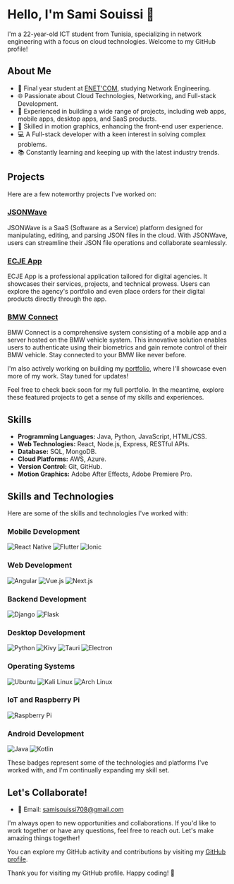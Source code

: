 # Hello, I'm Sami Souissi 👋

I'm a 22-year-old ICT student from Tunisia, specializing in network engineering with a focus on cloud technologies. Welcome to my GitHub profile!

## About Me

- 🔬 Final year student at [ENET'COM](your-university-website), studying Network Engineering.
- 🌐 Passionate about Cloud Technologies, Networking, and Full-stack Development.
- 💼 Experienced in building a wide range of projects, including web apps, mobile apps, desktop apps, and SaaS products.
- 🎨 Skilled in motion graphics, enhancing the front-end user experience.
- 💻 A Full-stack developer with a keen interest in solving complex problems.
- 📚 Constantly learning and keeping up with the latest industry trends.

## Projects

Here are a few noteworthy projects I've worked on:

### [JSONWave](https://github.com/Sami-Souissi/JSONWAVE_SAAS)

JSONWave is a SaaS (Software as a Service) platform designed for manipulating, editing, and parsing JSON files in the cloud. With JSONWave, users can streamline their JSON file operations and collaborate seamlessly.

### [ECJE App](https://github.com/Sami-Souissi/ECJE_Plus_APP)

ECJE App is a professional application tailored for digital agencies. It showcases their services, projects, and technical prowess. Users can explore the agency's portfolio and even place orders for their digital products directly through the app.

### [BMW Connect](link-to-bmw-connect)

BMW Connect is a comprehensive system consisting of a mobile app and a server hosted on the BMW vehicle system. This innovative solution enables users to authenticate using their biometrics and gain remote control of their BMW vehicle. Stay connected to your BMW like never before.

I'm also actively working on building my [portfolio](link-to-portfolio), where I'll showcase even more of my work. Stay tuned for updates!

Feel free to check back soon for my full portfolio. In the meantime, explore these featured projects to get a sense of my skills and experiences.



## Skills

- **Programming Languages:** Java, Python, JavaScript, HTML/CSS.
- **Web Technologies:** React, Node.js, Express, RESTful APIs.
- **Database:** SQL, MongoDB.
- **Cloud Platforms:** AWS, Azure.
- **Version Control:** Git, GitHub.
- **Motion Graphics:** Adobe After Effects, Adobe Premiere Pro.

## Skills and Technologies

Here are some of the skills and technologies I've worked with:

### Mobile Development

![React Native](https://img.shields.io/badge/React%20Native-61DAFB?style=for-the-badge&logo=react&logoColor=white)
![Flutter](https://img.shields.io/badge/Flutter-02569B?style=for-the-badge&logo=flutter&logoColor=white)
![Ionic](https://img.shields.io/badge/Ionic-3880FF?style=for-the-badge&logo=ionic&logoColor=white)

### Web Development

![Angular](https://img.shields.io/badge/Angular-DD0031?style=for-the-badge&logo=angular&logoColor=white)
![Vue.js](https://img.shields.io/badge/Vue.js-4FC08D?style=for-the-badge&logo=vue.js&logoColor=white)
![Next.js](https://img.shields.io/badge/Next.js-000000?style=for-the-badge&logo=next.js&logoColor=white)

### Backend Development

![Django](https://img.shields.io/badge/Django-092E20?style=for-the-badge&logo=django&logoColor=white)
![Flask](https://img.shields.io/badge/Flask-000000?style=for-the-badge&logo=flask&logoColor=white)

### Desktop Development

![Python](https://img.shields.io/badge/Python-3776AB?style=for-the-badge&logo=python&logoColor=white)
![Kivy](https://img.shields.io/badge/Kivy-4B8BBE?style=for-the-badge&logo=kivy&logoColor=white)
![Tauri](https://img.shields.io/badge/Tauri-AAAAAA?style=for-the-badge&logo=tauri&logoColor=white)
![Electron](https://img.shields.io/badge/Electron-47848F?style=for-the-badge&logo=electron&logoColor=white)

### Operating Systems

![Ubuntu](https://img.shields.io/badge/Ubuntu-E95420?style=for-the-badge&logo=ubuntu&logoColor=white)
![Kali Linux](https://img.shields.io/badge/Kali%20Linux-557C94?style=for-the-badge&logo=kali%20linux&logoColor=white)
![Arch Linux](https://img.shields.io/badge/Arch%20Linux-1793D1?style=for-the-badge&logo=arch%20linux&logoColor=white)

### IoT and Raspberry Pi

![Raspberry Pi](https://img.shields.io/badge/Raspberry%20Pi-C51A4A?style=for-the-badge&logo=raspberry%20pi&logoColor=white)

### Android Development

![Java](https://img.shields.io/badge/Java-007396?style=for-the-badge&logo=java&logoColor=white)
![Kotlin](https://img.shields.io/badge/Kotlin-0095D5?style=for-the-badge&logo=kotlin&logoColor=white)

These badges represent some of the technologies and platforms I've worked with, and I'm continually expanding my skill set.


## Let's Collaborate!

- 📧 Email: samisouissi708@gmail.com

I'm always open to new opportunities and collaborations. If you'd like to work together or have any questions, feel free to reach out. Let's make amazing things together!

You can explore my GitHub activity and contributions by visiting my [GitHub profile](https://github.com/sami-souissi).


Thank you for visiting my GitHub profile. Happy coding! 🚀
